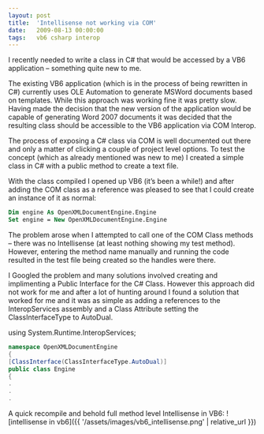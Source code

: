 ```yaml
---
layout: post
title:  'Intellisense not working via COM'
date:   2009-08-13 00:00:00
tags:   vb6 csharp interop
---
```

I recently needed to write a class in C# that would be accessed by a VB6 application – something quite new to me.

The existing VB6 application (which is in the process of being rewritten in C#) currently uses OLE Automation to generate MSWord documents based on templates. While this approach was working fine it was pretty slow. Having made the decision that the new version of the application would be capable of generating Word 2007 documents it was decided that the resulting class should be accessible to the VB6 application via COM Interop.
<!--more-->
The process of exposing a C# class via COM is well documented out there and only a matter of clicking a couple of project level options. To test the concept (which as already mentioned was new to me) I created a simple class in C# with a public method to create a text file.

With the class compiled I opened up VB6 (it’s been a while!) and after adding the COM class as a reference was pleased to see that I could create an instance of it as normal:
```vb
Dim engine As OpenXMLDocumentEngine.Engine
Set engine = New OpenXMLDocumentEngine.Engine
```
The problem arose when I attempted to call one of the COM Class methods – there was no Intellisense (at least nothing showing my test method). However, entering the method name manually and running the code resulted in the test file being created so the handles were there.

I Googled the problem and many solutions involved creating and implimenting a Public Interface for the C# Class. However this approach did not work for me and after a lot of hunting around I found a solution that worked for me and it was as simple as adding a references to the InteropServices assembly and a Class Attribute setting the ClassInterfaceType to AutoDual.

using System.Runtime.InteropServices;
```csharp
namespace OpenXMLDocumentEngine
{
[ClassInterface(ClassInterfaceType.AutoDual)]
public class Engine
{
.
.
.
```
A quick recompile and behold full method level Intellisense in VB6:
![intellisense in vb6]({{ '/assets/images/vb6_intellisense.png' | relative_url }})